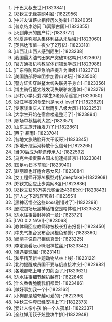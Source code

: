 
1. [干巴大叔去世]-[1823841]
1. [郑钦文无缘美网4强]-[1822956]
1. [中非友谊薪火相传历久弥新]-[1824035]
1. [普京结束访问 飞离蒙古国]-[1823355]
1. [火到非洲的国产片]-[1823772]
1. [倪夏莲称服从集体利益从未后悔]-[1823060]
1. [英伟达市值一夜少了2万亿]-[1823318]
1. [山西让山西人感到陌生]-[1823238]
1. [我国最大油气田累产突破10亿吨]-[1823607]
1. [官方通报机构教官体罚猥亵学员]-[1823988]
1. [广东将防风应急响应提升为Ⅲ级]-[1823713]
1. [美国防部将率团参加香山论坛]-[1823508]
1. [警方证实穿越鳌太线失联男子身亡]-[1823356]
1. [博主骑行鳌太线发现失联驴友遗体]-[1823279]
1. [乡村小学只剩2学生3老师系谣言]-[1823050]
1. [浙江学校的食堂也是next level了]-[1823629]
1. [专家谈重庆人工增雨引八级大风]-[1823253]
1. [大学生开始在宿舍楼道整活了]-[1823894]
1. [职场中秋福利大赏]-[1823571]
1. [山东文旅开始发力了]-[1822861]
1. [西宁 暴雨]-[1823704]
1. [各地文旅贴脸开大干饭哥]-[1823345]
1. [多地开挖运河释放什么信号]-[1823265]
1. [当00后成为非遗传承人]-[1822592]
1. [乌克兰指责蒙古国未能逮捕普京]-[1823384]
1. [国足vs日本前瞻]-[1823940]
1. [赵丽颖也好适合恶女风]-[1823084]
1. [女工程师开源AI模型对抗deepfake]-[1822968]
1. [郑钦文回应止步美网8强]-[1823836]
1. [郑钦文获53万美元奖金及430积分]-[1823843]
1. [异人之下2阵容官宣]-[1823551]
1. [黑神话悟空这些boss别错过了]-[1822298]
1. [影院包场玩黑神话悟空是啥体验]-[1823532]
1. [边水往事最封神的一章]-[1823721]
1. [LVG 0:2 NAVI]-[1823068]
1. [教体局回应教师称被校长打击报复]-[1823450]
1. [中央气象台发布台风橙色预警]-[1823360]
1. [阚清子说自己相信真爱]-[1823225]
1. [李定豪看阮小咪眼神拉丝]-[1823342]
1. [偶遇姜珮瑶]-[1823141]
1. [和平精英新主题动物丛林上线]-[1823122]
1. [北约提醒成员国不要与俄直接冲突]-[1822982]
1. [各地都吃上电子刀削面了]-[1823621]
1. [边水往事细节越扒越有]-[1822846]
1. [什么香香脆脆我们都爱]-[1823486]
1. [做好事加我一个]-[1823162]
1. [小狗都是越夸越可爱的]-[1822396]
1. [中秋三件套已经安排上了]-[1822373]
1. [爱让人像小孩 怕一个人孤单]-[1822337]
1. [全红婵用筷子炫整块牛排]-[1822948]